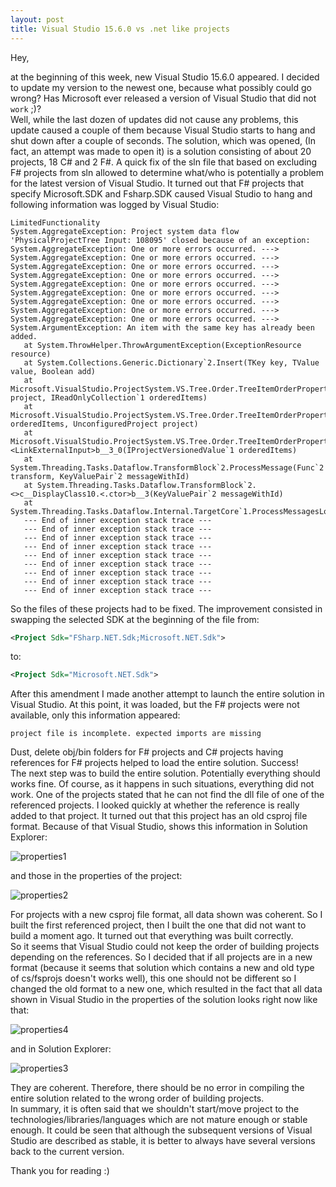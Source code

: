 ```yaml
---
layout: post
title: Visual Studio 15.6.0 vs .net like projects
---
```


Hey,

at the beginning of this week, new Visual Studio 15.6.0 appeared. I decided to update my version to the newest one, because what possibly could go wrong?
Has Microsoft ever released a version of Visual Studio that did not `work` ;)?\
Well, while the last dozen of updates did not cause any problems, this update caused a couple of them because Visual Studio starts to hang and shut down after a couple of seconds.
The solution, which was opened, (In fact, an attempt was made to open it) is a solution consisting of about 20 projects, 18 C# and 2 F#.
A quick fix of the sln file that based on excluding F# projects from sln allowed to determine what/who is potentially a problem for the latest version of Visual Studio.
It turned out that F# projects that specify Microsoft.SDK and Fsharp.SDK caused Visual Studio to hang and following information was logged by Visual Studio:

```
LimitedFunctionality
System.AggregateException: Project system data flow 'PhysicalProjectTree Input: 108095' closed because of an exception: System.AggregateException: One or more errors occurred. ---> System.AggregateException: One or more errors occurred. ---> System.AggregateException: One or more errors occurred. ---> System.AggregateException: One or more errors occurred. ---> System.AggregateException: One or more errors occurred. ---> System.AggregateException: One or more errors occurred. ---> System.AggregateException: One or more errors occurred. ---> System.AggregateException: One or more errors occurred. ---> System.AggregateException: One or more errors occurred. ---> System.ArgumentException: An item with the same key has already been added.
   at System.ThrowHelper.ThrowArgumentException(ExceptionResource resource)
   at System.Collections.Generic.Dictionary`2.Insert(TKey key, TValue value, Boolean add)
   at Microsoft.VisualStudio.ProjectSystem.VS.Tree.Order.TreeItemOrderPropertyProvider.CreateOrderedMap(UnconfiguredProject project, IReadOnlyCollection`1 orderedItems)
   at Microsoft.VisualStudio.ProjectSystem.VS.Tree.Order.TreeItemOrderPropertyProvider..ctor(IReadOnlyCollection`1 orderedItems, UnconfiguredProject project)
   at Microsoft.VisualStudio.ProjectSystem.VS.Tree.Order.TreeItemOrderPropertyProviderSource.<LinkExternalInput>b__3_0(IProjectVersionedValue`1 orderedItems)
   at System.Threading.Tasks.Dataflow.TransformBlock`2.ProcessMessage(Func`2 transform, KeyValuePair`2 messageWithId)
   at System.Threading.Tasks.Dataflow.TransformBlock`2.<>c__DisplayClass10.<.ctor>b__3(KeyValuePair`2 messageWithId)
   at System.Threading.Tasks.Dataflow.Internal.TargetCore`1.ProcessMessagesLoopCore()
   --- End of inner exception stack trace ---
   --- End of inner exception stack trace ---
   --- End of inner exception stack trace ---
   --- End of inner exception stack trace ---
   --- End of inner exception stack trace ---
   --- End of inner exception stack trace ---
   --- End of inner exception stack trace ---
   --- End of inner exception stack trace ---
   --- End of inner exception stack trace ---
```

So the files of these projects had to be fixed.
The improvement consisted in swapping the selected SDK at the beginning of the file from:

```xml
<Project Sdk="FSharp.NET.Sdk;Microsoft.NET.Sdk">
```

to:

```xml
<Project Sdk="Microsoft.NET.Sdk">
```

After this amendment I made another attempt to launch the entire solution in Visual Studio. At this point, it was loaded, but the F# projects were not available, only this information appeared:

`project file is incomplete. expected imports are missing`

Dust, delete obj/bin folders for F# projects and C# projects having references for F# projects helped to load the entire solution. Success!\
The next step was to build the entire solution. Potentially everything should works fine. Of course, as it happens in such situations, everything did not work.
One of the projects stated that he can not find the dll file of one of the referenced projects. I looked quickly at whether the reference is really added to that project. It turned out that this project has an old csproj file format.
Because of that Visual Studio, shows this information in Solution Explorer:

![properties1](https://mnie.github.com/img/11-03-2018DrunkVs/properties1.png)

and those in the properties of the project:

![properties2](https://mnie.github.com/img/11-03-2018DrunkVs/properties2.png)

For projects with a new csproj file format, all data shown was coherent. So I built the first referenced project, then I built the one that did not want to build a moment ago. It turned out that everything was built correctly.\
So it seems that Visual Studio could not keep the order of building projects depending on the references. So I decided that if all projects are in a new format (because it seems that solution which contains a new and old type of cs/fsprojs doesn't works well), this one should not be different so I changed the old format to a new one, which resulted in the fact that all data shown in Visual Studio in the properties of the solution looks right now like that:

![properties4](https://mnie.github.com/img/11-03-2018DrunkVs/properties4.png)

and in Solution Explorer:

![properties3](https://mnie.github.com/img/11-03-2018DrunkVs/properties3.png)

They are coherent. Therefore, there should be no error in compiling the entire solution related to the wrong order of building projects.\
In summary, it is often said that we shouldn't start/move project to the technologies/libraries/languages which are not mature enough or stable enough. 
It could be seen that although the subsequent versions of Visual Studio are described as stable, it is better to always have several versions back to the current version.

Thank you for reading :)